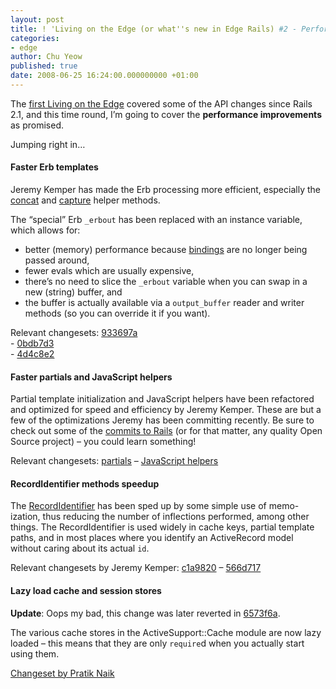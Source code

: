 ```yaml
---
layout: post
title: ! 'Living on the Edge (or what''s new in Edge Rails) #2 - Performance improvements'
categories:
- edge
author: Chu Yeow
published: true
date: 2008-06-25 16:24:00.000000000 +01:00
---
```

<p>The <a href="https://rubyonrails.org/2008/6/20/living-on-the-edge-or-what-s-new-in-edge-rails-1-api-changes-and-performancetests">first Living on the Edge</a> covered some of the <span class="caps">API</span> changes since Rails 2.1, and this time round, I&#8217;m going to cover the <strong>performance improvements</strong> as promised.</p>
<p>Jumping right in&#8230;</p>
<h4>Faster Erb templates</h4>
<p>Jeremy Kemper has made the Erb processing more efficient, especially the <a href="http://api.rubyonrails.org/classes/ActionView/Helpers/TextHelper.html#M001724">concat</a> and <a href="http://api.rubyonrails.org/classes/ActionView/Helpers/CaptureHelper.html#M001747">capture</a> helper methods.</p>
<p>The &#8220;special&#8221; Erb <code>_erbout</code> has been replaced with an instance variable, which allows for:</p>
<ul>
	<li>better (memory) performance because <a href="http://www.ruby-doc.org/core/classes/Binding.html">bindings</a> are no longer being passed around,</li>
	<li>fewer eval<code></code>s which are usually expensive,</li>
	<li>there&#8217;s no need to slice the <code>_erbout</code> variable when you can swap in a new (string) buffer, and</li>
	<li>the buffer is actually available via a <code>output_buffer</code> reader and writer methods (so you can override it if you want).</li>
</ul>
<p>Relevant changesets: <a href="http://github.com/rails/rails/commit/933697a5fc5f4c56c4fd7fbbd31b8973df9c1054">933697a</a><br />
- <a href="http://github.com/rails/rails/commit/0bdb7d353b4ac6f5470884360f9a480a16bd709c">0bdb7d3</a><br />
- <a href="http://github.com/rails/rails/commit/4d4c8e298f5396e6b8ace0a10d7f991594aace2d">4d4c8e2</a></p>
<h4>Faster partials and JavaScript helpers</h4>
<p>Partial template initialization and JavaScript helpers have been refactored and optimized for speed and efficiency by Jeremy Kemper. These are but a few of the optimizations Jeremy has been committing recently. Be sure to check out some of the <a href="http://github.com/rails/rails/commits/master">commits to Rails</a> (or for that matter, any quality Open Source project) &#8211; you could learn something!</p>
<p>Relevant changesets: <a href="http://github.com/rails/rails/commit/d7b3c3395fd7debc05923dba1cbea69d30899827">partials</a> &#8211; <a href="http://github.com/rails/rails/commit/f4ccc179530d5b9436da87d3c221dfa8fa89119a">JavaScript helpers</a></p>
<h4>RecordIdentifier methods speedup</h4>
<p>The <a href="http://api.rubyonrails.org/classes/ActionController/RecordIdentifier.html">RecordIdentifier</a> has been sped up by some simple use of memo-ization, thus reducing the number of inflections performed, among other things. The RecordIdentifier is used widely in cache keys, partial template paths, and in most places where you identify an ActiveRecord model without caring about its actual <code>id</code>.</p>
<p>Relevant changesets by Jeremy Kemper: <a href="http://github.com/rails/rails/commit/c1a98209da7422965f5dd4f475603b8a3cc887e4">c1a9820</a> &#8211; <a href="http://github.com/rails/rails/commit/566d717d783f56563cd602198be2177c972c9a81">566d717</a></p>
<h4>Lazy load cache and session stores</h4>
<p><strong>Update</strong>: Oops my bad, this change was later reverted in <a href="http://github.com/rails/rails/commit/6573f6a4bc1c2ebd26e0b4b3ef9fe1cde3219354">6573f6a</a>.</p>
<p>The various cache stores in the ActiveSupport::Cache module are now lazy loaded &#8211; this means that they are only <code>require</code>d when you actually start using them.</p>
<p><a href="http://github.com/rails/rails/commit/19895f087c338d8385dff9d272d30fb87cb10330">Changeset by Pratik Naik</a></p>